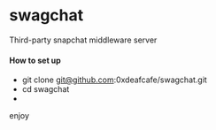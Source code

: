 swagchat
===
Third-party snapchat middleware server

#### How to set up
- git clone git@github.com:0xdeafcafe/swagchat.git
- cd swagchat
- 

enjoy